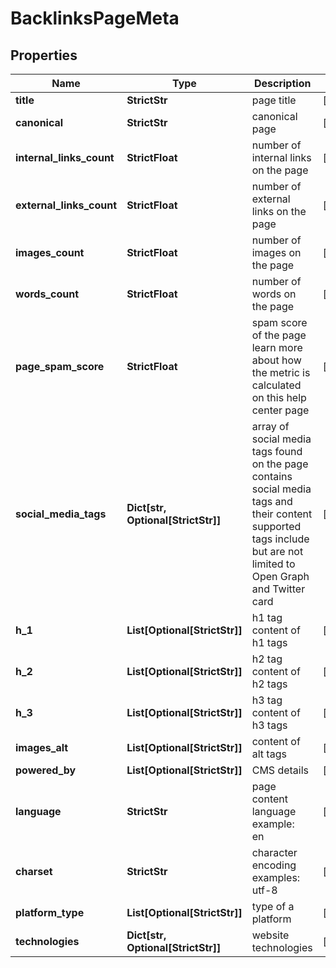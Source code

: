 # BacklinksPageMeta


## Properties

| Name | Type | Description | Notes |
|------------ | ------------- | ------------- | -------------|
**title** | **StrictStr** | page title |[optional]|
**canonical** | **StrictStr** | canonical page |[optional]|
**internal_links_count** | **StrictFloat** | number of internal links on the page |[optional]|
**external_links_count** | **StrictFloat** | number of external links on the page |[optional]|
**images_count** | **StrictFloat** | number of images on the page |[optional]|
**words_count** | **StrictFloat** | number of words on the page |[optional]|
**page_spam_score** | **StrictFloat** | spam score of the page<br>learn more about how the metric is calculated on this help center page |[optional]|
**social_media_tags** | **Dict[str, Optional[StrictStr]]** | array of social media tags found on the page<br>contains social media tags and their content<br>supported tags include but are not limited to Open Graph and Twitter card |[optional]|
**h_1** | **List[Optional[StrictStr]]** | h1 tag<br>content of h1 tags |[optional]|
**h_2** | **List[Optional[StrictStr]]** | h2 tag<br>content of h2 tags |[optional]|
**h_3** | **List[Optional[StrictStr]]** | h3 tag<br>content of h3 tags |[optional]|
**images_alt** | **List[Optional[StrictStr]]** | content of alt tags |[optional]|
**powered_by** | **List[Optional[StrictStr]]** | CMS details |[optional]|
**language** | **StrictStr** | page content language<br>example:<br>en |[optional]|
**charset** | **StrictStr** | character encoding<br>examples:<br>utf-8 |[optional]|
**platform_type** | **List[Optional[StrictStr]]** | type of a platform |[optional]|
**technologies** | **Dict[str, Optional[StrictStr]]** | website technologies |[optional]|